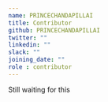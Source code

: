 ```yaml
---
name: PRINCECHANDAPILLAI
title: Contributor
github: PRINCECHANDAPILLAI
twitter: ""
linkedin: ""
slack: ""
joining_date: ""
role : contributor
---
```


Still waiting for this

